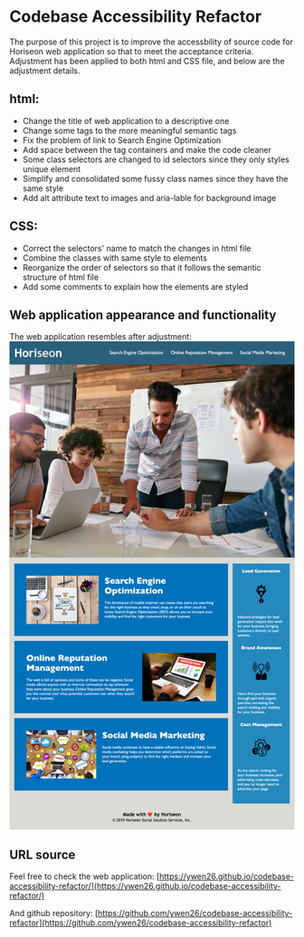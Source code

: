 # Codebase Accessibility Refactor

The purpose of this project is to improve the accessbility of source code for Horiseon web application so that to meet the acceptance criteria. Adjustment has been applied to both html and CSS file, and below are the adjustment details.

## html:

* Change the title of web application to a descriptive one
* Change some tags to the more meaningful semantic tags
* Fix the problem of link to Search Engine Optimization
* Add space between the tag containers and make the code cleaner
* Some class selectors are changed to id selectors since they only styles unique element
* Simplify and consolidated some fussy class names since they have the same style
* Add alt attribute text to images and aria-lable for background image

## CSS:

* Correct the selectors' name to match the changes in html file
* Combine the classes with same style to elements
* Reorganize the order of selectors so that it follows the semantic structure of html file
* Add some comments to explain how the elements are styled

## Web application appearance and functionality

The web application resembles after adjustment:
![image of web application](./assets/images/web-application.png)

## URL source
Feel free to check the web application: [https://ywen26.github.io/codebase-accessibility-refactor/](https://ywen26.github.io/codebase-accessibility-refactor/)

And github repository: [https://github.com/ywen26/codebase-accessibility-refactor](https://github.com/ywen26/codebase-accessibility-refactor)


